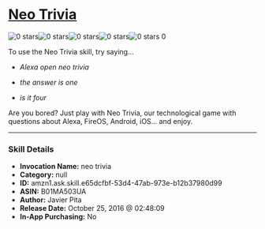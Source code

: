 # [Neo Trivia](http://alexa.amazon.com/#skills/amzn1.ask.skill.e65dcfbf-53d4-47ab-973e-b12b37980d99)
![0 stars](../../images/ic_star_border_black_18dp_1x.png)![0 stars](../../images/ic_star_border_black_18dp_1x.png)![0 stars](../../images/ic_star_border_black_18dp_1x.png)![0 stars](../../images/ic_star_border_black_18dp_1x.png)![0 stars](../../images/ic_star_border_black_18dp_1x.png) 0

To use the Neo Trivia skill, try saying...

* *Alexa open neo trivia*

* *the answer is one*

* *is it four*

Are you bored? Just play with Neo Trivia, our technological game with questions about Alexa, FireOS, Android, iOS... and enjoy.

***

### Skill Details

* **Invocation Name:** neo trivia
* **Category:** null
* **ID:** amzn1.ask.skill.e65dcfbf-53d4-47ab-973e-b12b37980d99
* **ASIN:** B01MA503UA
* **Author:** Javier Pita
* **Release Date:** October 25, 2016 @ 02:48:09
* **In-App Purchasing:** No
